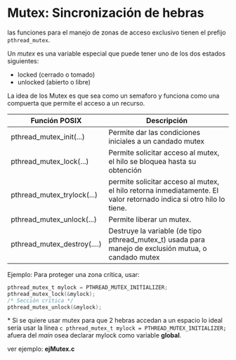# Mutex: Sincronización de hebras
las funciones para el manejo de zonas de acceso exclusivo tienen el prefijo ```pthread_mutex```.

Un *mutex* es una variable especial que puede tener uno de los dos estados siguientes:
- locked (cerrado o tomado)
- unlocked (abierto o libre)

La idea de los Mutex es que sea como un semaforo y funciona como una compuerta que permite el acceso a un recurso.

| Función POSIX   | Descripción |
|----|----|
| pthread_mutex_init(...)   | 	Permite dar las condiciones iniciales a un candado mutex |
| pthread_mutex_lock(...) |	Permite solicitar acceso al mutex, el hilo se bloquea hasta su obtención |
| pthread_mutex_trylock(...) |	permite solicitar acceso al mutex,  el hilo retorna inmediatamente. El valor retornado indica si otro hilo lo tiene. |
| pthread_mutex_unlock(...) |	Permite liberar un mutex. |
| pthread_mutex_destroy(....) |	Destruye la variable (de tipo pthread_mutex_t) usada para manejo de exclusión mutua, o candado mutex |


Ejemplo: Para proteger una zona crítica, usar:
```c
pthread_mutex_t mylock = PTHREAD_MUTEX_INITIALIZER;
pthread_mutex_lock(&mylock);
/* Sección crítica */
pthread_mutex_unlock(&mylock);
```
\* Si se quiere usar mutex para que 2 hebras accedan a un espacio lo ideal sería usar la línea ```c pthread_mutex_t mylock = PTHREAD_MUTEX_INITIALIZER; ``` afuera del *main* osea declarar mylock como variable **global**.

ver ejemplo: **ejMutex.c**
